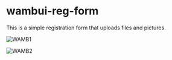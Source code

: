 # wambui-reg-form
This is a simple registration form that uploads files and pictures.

![WAMB1](https://user-images.githubusercontent.com/91588670/181286404-14c95459-ab55-48d7-84f3-7d876a12ea6f.PNG)

![WAMB2](https://user-images.githubusercontent.com/91588670/181286475-5521c820-dbb8-48db-9bee-53e3e01a2354.PNG)
